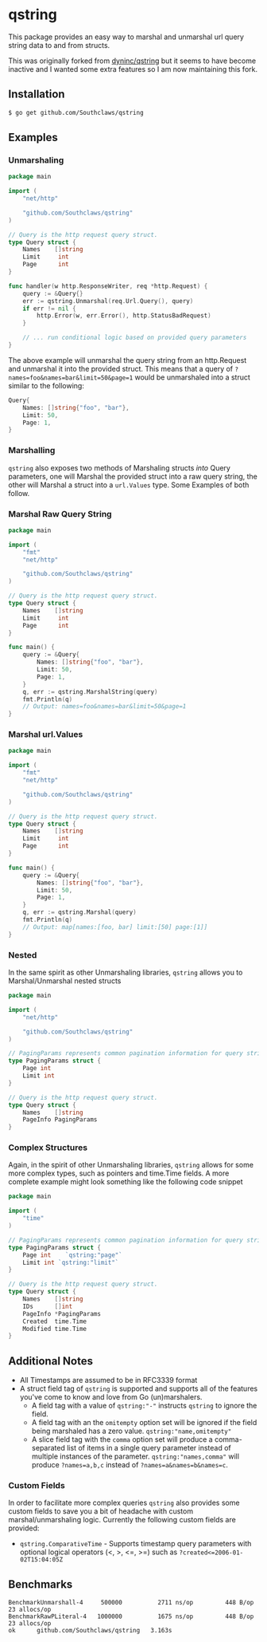 # qstring

This package provides an easy way to marshal and unmarshal url query string data to and from structs.

This was originally forked from [dyninc/qstring](https://github.com/dyninc/qstring) but it seems to have become inactive
and I wanted some extra features so I am now maintaining this fork.

## Installation

```bash
$ go get github.com/Southclaws/qstring
```

## Examples

### Unmarshaling

```go
package main

import (
	"net/http"

	"github.com/Southclaws/qstring"
)

// Query is the http request query struct.
type Query struct {
	Names    []string
	Limit     int
	Page      int
}

func handler(w http.ResponseWriter, req *http.Request) {
	query := &Query{}
	err := qstring.Unmarshal(req.Url.Query(), query)
	if err != nil {
		http.Error(w, err.Error(), http.StatusBadRequest)
	}

	// ... run conditional logic based on provided query parameters
}
```

The above example will unmarshal the query string from an http.Request and unmarshal it into the provided struct. This
means that a query of `?names=foo&names=bar&limit=50&page=1` would be unmarshaled into a struct similar to the
following:

```go
Query{
	Names: []string{"foo", "bar"},
	Limit: 50,
	Page: 1,
}
```

### Marshalling

`qstring` also exposes two methods of Marshaling structs _into_ Query parameters, one will Marshal the provided struct
into a raw query string, the other will Marshal a struct into a `url.Values` type. Some Examples of both follow.

### Marshal Raw Query String

```go
package main

import (
	"fmt"
	"net/http"

	"github.com/Southclaws/qstring"
)

// Query is the http request query struct.
type Query struct {
	Names    []string
	Limit     int
	Page      int
}

func main() {
	query := &Query{
		Names: []string{"foo", "bar"},
		Limit: 50,
		Page: 1,
	}
	q, err := qstring.MarshalString(query)
	fmt.Println(q)
	// Output: names=foo&names=bar&limit=50&page=1
}
```

### Marshal url.Values

```go
package main

import (
	"fmt"
	"net/http"

	"github.com/Southclaws/qstring"
)

// Query is the http request query struct.
type Query struct {
	Names    []string
	Limit     int
	Page      int
}

func main() {
	query := &Query{
		Names: []string{"foo", "bar"},
		Limit: 50,
		Page: 1,
	}
	q, err := qstring.Marshal(query)
	fmt.Println(q)
	// Output: map[names:[foo, bar] limit:[50] page:[1]]
}
```

### Nested

In the same spirit as other Unmarshaling libraries, `qstring` allows you to Marshal/Unmarshal nested structs

```go
package main

import (
	"net/http"

	"github.com/Southclaws/qstring"
)

// PagingParams represents common pagination information for query strings
type PagingParams struct {
	Page int
	Limit int
}

// Query is the http request query struct.
type Query struct {
	Names    []string
	PageInfo PagingParams
}
```

### Complex Structures

Again, in the spirit of other Unmarshaling libraries, `qstring` allows for some more complex types, such as pointers and
time.Time fields. A more complete example might look something like the following code snippet

```go
package main

import (
	"time"
)

// PagingParams represents common pagination information for query strings
type PagingParams struct {
	Page int	`qstring:"page"`
	Limit int `qstring:"limit"`
}

// Query is the http request query struct.
type Query struct {
	Names    []string
	IDs      []int
	PageInfo *PagingParams
	Created  time.Time
	Modified time.Time
}
```

## Additional Notes

- All Timestamps are assumed to be in RFC3339 format
- A struct field tag of `qstring` is supported and supports all of the features you've come to know and love from Go
  (un)marshalers.
  - A field tag with a value of `qstring:"-"` instructs `qstring` to ignore the field.
  - A field tag with an the `omitempty` option set will be ignored if the field being marshaled has a zero value.
    `qstring:"name,omitempty"`
  - A slice field tag with the `comma` option set will produce a comma-separated list of items in a single query
    parameter instead of multiple instances of the parameter. `qstring:"names,comma"` will produce `?names=a,b,c`
    instead of `?names=a&names=b&names=c`.

### Custom Fields

In order to facilitate more complex queries `qstring` also provides some custom fields to save you a bit of headache
with custom marshal/unmarshaling logic. Currently the following custom fields are provided:

- `qstring.ComparativeTime` - Supports timestamp query parameters with optional logical operators (<, >, <=, >=) such as
  `?created<=2006-01-02T15:04:05Z`

## Benchmarks

```
BenchmarkUnmarshall-4 	  500000	      2711 ns/op	     448 B/op	      23 allocs/op
BenchmarkRawPLiteral-4	 1000000	      1675 ns/op	     448 B/op	      23 allocs/op
ok  	github.com/Southclaws/qstring	3.163s
```
